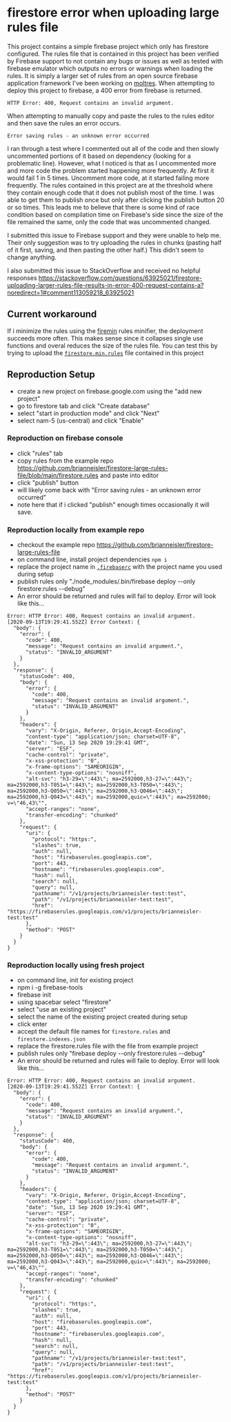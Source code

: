 # firestore error when uploading large rules file

This project contains a simple firebase project which only has firestore
configured. The rules file that is contained in this project has been verified
by Firebase support to not contain any bugs or issues as well as tested with
firebase emulator which outputs no errors or warnings when loading the rules. It is simply a larger set
of rules from an open source firebase application framework I've been working on
[moltres](https://github.com/brianneisler/moltres). When attempting to deploy
this project to firebase, a 400 error from firebase is returned.
```
HTTP Error: 400, Request contains an invalid argument.
```
When attempting to manually copy and paste the rules to the rules editor and
then save the rules an error occurs.
```
Error saving rules - an unknown error occurred
```

I ran through a test where I commented out all of the code and then slowly
uncommented portions of it based on dependency (looking for a problematic line).
However, what I noticed is that as I uncommented more and more code the problem
started happening more frequently. At first it would fail 1 in 5 times.
Uncomment more code, at it started failing more frequently. The rules contained
in this project are at the threshold where they contain enough code that it does
not publish most of the time. I was able to get them to publish once but only
after clicking the publish button 20 or so times. This leads me to believe that
there is some kind of race condition based on compilation time on Firebase's
side since the size of the file remained the same, only the code that was
uncommented changed.

I submitted this issue to Firebase support and they were unable to help me.
Their only suggestion was to try uploading the rules in chunks (pasting half of
it first, saving, and then pasting the other half.) This didn't seem to change anything.

I also submitted this issue to StackOverflow and received no helpful responses https://stackoverflow.com/questions/63925021/firestore-uploading-larger-rules-file-results-in-error-400-request-contains-a?noredirect=1#comment113059218_63925021

## Current workaround
If i minimize the rules using the
[firemin](https://github.com/brianneisler/firemin) rules minifier, the
deployment succeeds more often. This makes sense since it collapses single use
functions and overal reduces the size of the rules file. You can test this by
trying to upload the [`firestore.min.rules`](./firestore.min.rules) file contained in this project


## Reproduction Setup
- create a new project on firebase.google.com using the "add new project"
- go to firestore tab and click "Create database"
- select "start in production mode" and click "Next"
- select nam-5 (us-central) and click "Enable"

### Reproduction on firebase console
- click "rules" tab
- copy rules from the example repo https://github.com/brianneisler/firestore-large-rules-file/blob/main/firestore.rules and paste into editor
- click "publish" button
- will likely come back with "Error saving rules - an unknown error occurred"
- note here that if i clicked "publish" enough times occasionally it will save. 

### Reproduction locally from example repo
- checkout the example repo https://github.com/brianneisler/firestore-large-rules-file
- on command line, install project dependencies `npm i`
- replace the project name in [`.firebaserc`](./.firebaserc#L3) with the project name you used during setup
- publish rules only "./node_modules/.bin/firebase deploy --only firestore:rules --debug"
- An error should be returned and rules will fail to deploy. Error will look
  like this...
```
Error: HTTP Error: 400, Request contains an invalid argument.
[2020-09-13T19:29:41.552Z] Error Context: {
  "body": {
    "error": {
      "code": 400,
      "message": "Request contains an invalid argument.",
      "status": "INVALID_ARGUMENT"
    }
  },
  "response": {
    "statusCode": 400,
    "body": {
      "error": {
        "code": 400,
        "message": "Request contains an invalid argument.",
        "status": "INVALID_ARGUMENT"
      }
    },
    "headers": {
      "vary": "X-Origin, Referer, Origin,Accept-Encoding",
      "content-type": "application/json; charset=UTF-8",
      "date": "Sun, 13 Sep 2020 19:29:41 GMT",
      "server": "ESF",
      "cache-control": "private",
      "x-xss-protection": "0",
      "x-frame-options": "SAMEORIGIN",
      "x-content-type-options": "nosniff",
      "alt-svc": "h3-29=\":443\"; ma=2592000,h3-27=\":443\"; ma=2592000,h3-T051=\":443\"; ma=2592000,h3-T050=\":443\"; ma=2592000,h3-Q050=\":443\"; ma=2592000,h3-Q046=\":443\"; ma=2592000,h3-Q043=\":443\"; ma=2592000,quic=\":443\"; ma=2592000; v=\"46,43\"",
      "accept-ranges": "none",
      "transfer-encoding": "chunked"
    },
    "request": {
      "uri": {
        "protocol": "https:",
        "slashes": true,
        "auth": null,
        "host": "firebaserules.googleapis.com",
        "port": 443,
        "hostname": "firebaserules.googleapis.com",
        "hash": null,
        "search": null,
        "query": null,
        "pathname": "/v1/projects/brianneisler-test:test",
        "path": "/v1/projects/brianneisler-test:test",
        "href": "https://firebaserules.googleapis.com/v1/projects/brianneisler-test:test"
      },
      "method": "POST"
    }
  }
}
```

### Reproduction locally using fresh project
- on command line, init for existing project
- npm i -g firebase-tools
- firebase init
- using spacebar select "firestore"
- select "use an existing project"
- select the name of the existing project created during setup
- click enter
- accept the default file names for `firestore.rules` and `firestore.indexes.json`
- replace the firestore.rules file with the file from example project 
- publish rules only "firebase deploy --only firestore:rules --debug"
- An error should be returned and rules will faile to deploy. Error will look
  like this...
```
Error: HTTP Error: 400, Request contains an invalid argument.
[2020-09-13T19:29:41.552Z] Error Context: {
  "body": {
    "error": {
      "code": 400,
      "message": "Request contains an invalid argument.",
      "status": "INVALID_ARGUMENT"
    }
  },
  "response": {
    "statusCode": 400,
    "body": {
      "error": {
        "code": 400,
        "message": "Request contains an invalid argument.",
        "status": "INVALID_ARGUMENT"
      }
    },
    "headers": {
      "vary": "X-Origin, Referer, Origin,Accept-Encoding",
      "content-type": "application/json; charset=UTF-8",
      "date": "Sun, 13 Sep 2020 19:29:41 GMT",
      "server": "ESF",
      "cache-control": "private",
      "x-xss-protection": "0",
      "x-frame-options": "SAMEORIGIN",
      "x-content-type-options": "nosniff",
      "alt-svc": "h3-29=\":443\"; ma=2592000,h3-27=\":443\"; ma=2592000,h3-T051=\":443\"; ma=2592000,h3-T050=\":443\"; ma=2592000,h3-Q050=\":443\"; ma=2592000,h3-Q046=\":443\"; ma=2592000,h3-Q043=\":443\"; ma=2592000,quic=\":443\"; ma=2592000; v=\"46,43\"",
      "accept-ranges": "none",
      "transfer-encoding": "chunked"
    },
    "request": {
      "uri": {
        "protocol": "https:",
        "slashes": true,
        "auth": null,
        "host": "firebaserules.googleapis.com",
        "port": 443,
        "hostname": "firebaserules.googleapis.com",
        "hash": null,
        "search": null,
        "query": null,
        "pathname": "/v1/projects/brianneisler-test:test",
        "path": "/v1/projects/brianneisler-test:test",
        "href": "https://firebaserules.googleapis.com/v1/projects/brianneisler-test:test"
      },
      "method": "POST"
    }
  }
}
```



